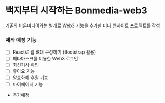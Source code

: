 # 백지부터 시작하는 Bonmedia-web3

기존의 비온미디어와는 별개로 Web3 기능을 추가한 미니 웹사이트 프로젝트를 작성

### 제작 예정 기능

- [ ]  React로 웹 뼈대 구성하기 (Bootstrap 활용)
- [ ]  메타마스크를 이용한 Web3 로그인
- [ ]  최신기사 확인
- [ ]  좋아요 기능
- [ ]  암호화폐 후원 기능
- [ ]  마이페이지 기능
- 추가예정


